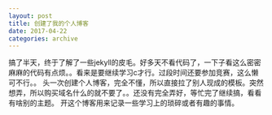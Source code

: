 ```yaml
---
layout: post
title: 创建了我的个人博客
date: 2017-04-22
categories: archive
---
```

搞了半天，终于了解了一些jekyll的皮毛。好多天不看代码了，一下子看这么密密麻麻的代码有点烦。。看来是要继续学习c才行。过段时间还要参加竞赛，这么懒可不行。。
头一次创建个人博客，完全不懂，所以直接拉了别人现成的模板。突然想弄，所以购买域名什么的就不要了。。还没有完全弄好，等忙完了继续搞，看看有啥别的主题。
开这个博客用来记录一些学习上的琐碎或者有趣的事情。





